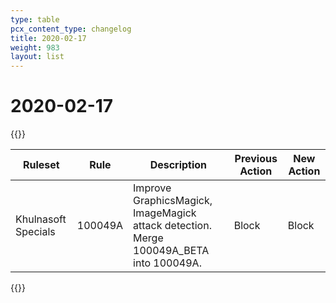 ```yaml
---
type: table
pcx_content_type: changelog
title: 2020-02-17
weight: 983
layout: list
---
```


# 2020-02-17

{{<table-wrap>}}
<table style="width: 100%">
  <thead>
    <tr>
      <th>Ruleset</th>
      <th>Rule</th>
      <th>Description</th>
      <th>Previous Action</th>
      <th>New Action</th>
    </tr>
  </thead>
  <tbody>
    <tr>
      <td>Khulnasoft Specials</td>
      <td>100049A</td>
      <td>
        Improve GraphicsMagick, ImageMagick attack detection. Merge 100049A_BETA
        into 100049A.
      </td>
      <td>Block</td>
      <td>Block</td>
    </tr>
  </tbody>
</table>
{{</table-wrap>}}

